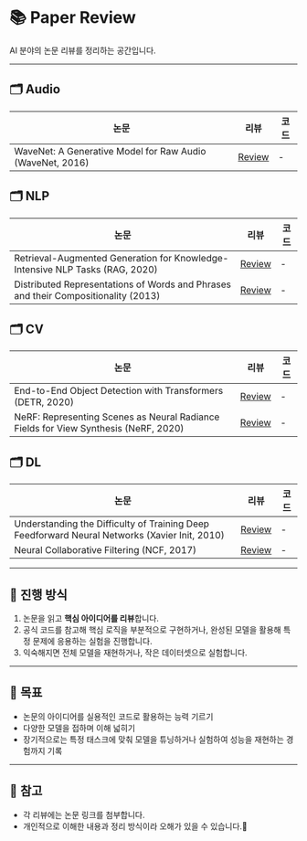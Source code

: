 # 📚 Paper Review
AI 분야의 논문 리뷰를 정리하는 공간입니다.  

---

## 🗂️ Audio

| 논문 | 리뷰 | 코드 |
|------|------|------|
| WaveNet: A Generative Model for Raw Audio (WaveNet, 2016) | [Review](Audio/Audio_Generation/review.md) | - |

## 🗂️ NLP

| 논문 | 리뷰 | 코드 |
|------|------|------|
| Retrieval-Augmented Generation for Knowledge-Intensive NLP Tasks (RAG, 2020) | [Review](NLP/RAG/review.md) | - |
| Distributed Representations of Words and Phrases and their Compositionality (2013) | [Review](NLP/Word2Vec/Negative_Sampling_and_Subsampling/review.md)| - |

## 🗂️ CV

| 논문 | 리뷰 | 코드 |
|------|------|------|
| End-to-End Object Detection with Transformers (DETR, 2020) | [Review](CV/DETR/review.md) | - |
| NeRF: Representing Scenes as Neural Radiance Fields for View Synthesis (NeRF, 2020) | [Review](CV/NeRF/review.md) | - |

## 🗂️ DL

| 논문 | 리뷰 | 코드 |
|------|------|------|
| Understanding the Difficulty of Training Deep Feedforward Neural Networks (Xavier Init, 2010) | [Review](DL/Xavier_Initialization/review.md) | - |
| Neural Collaborative Filtering (NCF, 2017) | [Review](DL/NCF/review.md) | - |

---

## 📖 진행 방식
1. 논문을 읽고 **핵심 아이디어를 리뷰**합니다.
2. 공식 코드를 참고해 핵심 로직을 부분적으로 구현하거나, 완성된 모델을 활용해 특정 문제에 응용하는 실험을 진행합니다.
3. 익숙해지면 전체 모델을 재현하거나, 작은 데이터셋으로 실험합니다.

---

## 🚀 목표
- 논문의 아이디어를 실용적인 코드로 활용하는 능력 기르기
- 다양한 모델을 접하며 이해 넓히기
- 장기적으로는 특정 태스크에 맞춰 모델을 튜닝하거나 실험하여 성능을 재현하는 경험까지 기록

---

## 📌 참고
- 각 리뷰에는 논문 링크를 첨부합니다.
- 개인적으로 이해한 내용과 정리 방식이라 오해가 있을 수 있습니다.🙌
